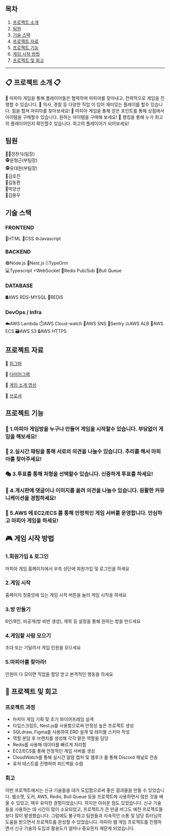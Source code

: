 ## 목차
1. [프로젝트 소개](#-프로젝트-소개-)
2. [팀원](#팀원)
3. [기술 스택](#기술-스택)
4. [프로젝트 자료](#프로젝트-자료)
5. [프로젝트 기능](#프로젝트-기능)
6. [게임 시작 방법](#게임-시작-방법)
7. [프로젝트 및 회고](#프로젝트-및-회고)

---

## 📋 프로젝트 소개 📋
📌 마피아 게임을 통해 플레이어들은 협력하며 마피아를 찾아내고, 전략적으로 게임을 진행할 수 있습니다.
📌 의사, 경찰 등 다양한 직업 이 있어 재미있는 플레이를 할수 있습니다. 힘을 합쳐 마피아를 찾아보세요!
📌 마피아 게임을 통해 얻은 포인트를 통해 상점에서 아이템을 구매할수 있습니다. 원하는 아이템을 구매해 보세요!
📌 랭킹을 통해 누가 최고의 플레이어인지 확인할수 있습니다. 최고의 플레이어가 되어보세요!

## 팀원
🤵🏻정찬식(팀장)  
🕵윤형근(부팀장)  
🕵유대원(부팀장)  
🙍김호진  
🙍김동환  
🙍박양선  
🙍김용우  

## 기술 스택
### FRONTEND
📄HTML
🎨CSS
⚙️Javascript

### BACKEND
🟢Node.js
🚀Nest.js
🗄️TypeOrm  
💻Typescript
⚡WebSocket
🚩Redis Pub/Sub
🔀Bull Queue

### DATABASE
🛢️AWS RDS-MYSQL
🔴REDIS 

### DevOps / Infra
☁️AWS Lambda
⏱️AWS Cloud-watch
🔔AWS SNS
🚨Sentry
⚖️AWS ALB
🐳AWS ECS
🗃️AWS S3
🔒AWS HTTPS


## 프로젝트 자료
🧩 [피그마](https://www.figma.com/design/NOOZIfc4SlIlGoU0vDcVML/%EC%B5%9C%EC%A2%85-%ED%94%84%EB%A1%9C%EC%A0%9D%ED%8A%B8-%3A-%EB%A7%88%ED%94%BC%EC%95%84-%EC%BB%A4%EB%AE%A4%EB%8B%88%ED%8B%B0?node-id=0-1&p=f&t=3voTGuDi9FMaGqiN-0)

📑 [다이어그램](https://drawsql.app/teams/adqqs/diagrams/mafia)

🎥 [게임 소개 영상](https://www.youtube.com/watch?v=2UVN-dpqvPU)

📖 [브로셔](https://teamsparta.notion.site/Node-js-7-1a72dc3ef514808e9ee0f43119a22e8d?p=1b32dc3ef51480ed8e27dad771b8203d&pm=c)


## 프로젝트 기능
### 🍷 1.마피아 게임방을 누구나 만들어 게임을 시작할수 있습니다. 부담없이 게임을 해보세요! 
### 🎩 2.실시간 채팅을 통해 서로의 의견을 나눌수 있습니다. 추리를 해서 마피아를 찾아주세요!
### 🎭 3.투표를 통해 처형을 선택할수 있습니다. 신중하게 투표를 하세요!
### 🚬 4.게시판에 댓글이나 이미지를 올려 의견을 나눌수 있습니다. 원활한 커뮤니케이션을 경험하세요!
### 💸 5.AWS 에 EC2/ECS 를 통해 안정적인 게임 서버를 운영합니다. 안심하고 마피아 게임을 하세요!


## 🎮 게임 시작 방법
### 1.회원가입 & 로그인
마피아 게임 홈페이지에서 우측 상단에 회원가입 및 로그인을 하세요

### 2.게임 시작
홈페이지 정중앙에 있는 게임 시작 버튼을 눌러 게임 시작을 하세요

### 3.방 만들기
6인/8인, 비공개(방 비번 생성), 제목 등 설정을 통해 원하는 방을 만드세요

### 4.게임할 사람 모으기
초대 또는 기달려서 게임 인원을 모으세요

### 5.마피아를 찾아라!
인원이 다 모이면 직업을 할당 받고 본격적인 행동을 하세요

## 🤝 프로젝트 및 회고
### 프로젝트 과정
- 마피아 게임 기획 및 초기 와이어프레임 설계
- 타입스크립트, Nest.js를 사용함으로써 안정성 높은 프로젝트 생성
- SQLdraw, Figma를 사용하여 ERD 설계 및 테이블 스키마 작성
- 역할 분담 후 브랜치를 생성해 각각 맡은 역할을 담당
- Redis를 사용해 데이터를 빠르게 처리함
- EC2/ECS를 통해 안정적인 게임 서버를 생성
- CloudWatch를 통해 실시간 알람 캡처 및 웹후크 를 통해 Discord 채널로 전송
- 유저 테스트를 진행하여 피드백을 수렴

### 회고
이번 프로젝트에서는 신규 기술들을 대거 도입함으로써 좋은 결과물을 만들 수 있었습니다. 
웹소켓, 도커, AWS, Redis, Bull Queue 등을 프로젝트에 사용하면서 많은 것을 배울 수 있었고, 매우 유익한 경험이었습니다.
하지만 아쉬운 점도 있었습니다. 신규 기술들을 사용하는 데 시간이 많이 소요되었고, 프로젝트가 큰 만큼 버그도 예전 프로젝트들보다 많이 발생했습니다.
그럼에도 불구하고 팀원들과 지속적인 소통 및 담당 튜터님의 도움을 받으면서 프로젝트를 완성할 수 있었습니다.
마피아 웹 게임 프로젝트를 진행하면서 신규 기술의 도입과 활용도가 얼마나 중요한지 깨닫게 되었습니다.

